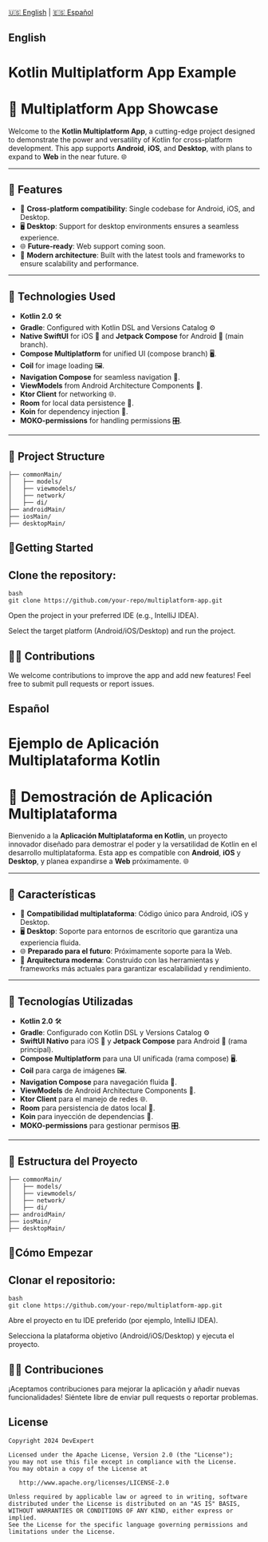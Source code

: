 [🇺🇸 English](#english) | [🇪🇸 Español](#español)

## English

# Kotlin Multiplatform App Example

# 🚀 **Multiplatform App Showcase**

Welcome to the **Kotlin Multiplatform App**, a cutting-edge project designed to demonstrate the power and versatility of Kotlin for cross-platform development. This app supports **Android**, **iOS**, and **Desktop**, with plans to expand to **Web** in the near future. 🌐

---

## 📌 **Features**
- 📱 **Cross-platform compatibility**: Single codebase for Android, iOS, and Desktop.
- 🖥️ **Desktop**: Support for desktop environments ensures a seamless experience.
- 🌐 **Future-ready**: Web support coming soon.
- 🚀 **Modern architecture**: Built with the latest tools and frameworks to ensure scalability and performance.

---

## 💼 **Technologies Used**
- **Kotlin 2.0** 🛠️
- **Gradle**: Configured with Kotlin DSL and Versions Catalog ⚙️
- **Native SwiftUI** for iOS 🍎 and **Jetpack Compose** for Android 🤖 (main branch).
- **Compose Multiplatform** for unified UI (compose branch) 🖥️.
- **Coil** for image loading 🖼️.
- **Navigation Compose** for seamless navigation 🧭.
- **ViewModels** from Android Architecture Components 🧠.
- **Ktor Client** for networking 🌐.
- **Room** for local data persistence 📂.
- **Koin** for dependency injection 🧪.
- **MOKO-permissions** for handling permissions 🎛️.

---

## 📂 **Project Structure**
```plaintext
├── commonMain/
│   ├── models/
│   ├── viewmodels/
│   ├── network/
│   ├── di/
├── androidMain/
├── iosMain/
├── desktopMain/
```



## 🚦**Getting Started**
## Clone the repository:

```
bash
git clone https://github.com/your-repo/multiplatform-app.git
```

Open the project in your preferred IDE (e.g., IntelliJ IDEA).

Select the target platform (Android/iOS/Desktop) and run the project.

## 👨‍💻 **Contributions**
We welcome contributions to improve the app and add new features! Feel free to submit pull requests or report issues.


## Español


# Ejemplo de Aplicación Multiplataforma Kotlin

# 🚀 **Demostración de Aplicación Multiplataforma**

Bienvenido a la **Aplicación Multiplataforma en Kotlin**, un proyecto innovador diseñado para demostrar el poder y la versatilidad de Kotlin en el desarrollo multiplataforma. Esta app es compatible con **Android**, **iOS** y **Desktop**, y planea expandirse a **Web** próximamente. 🌐

---

## 📌 **Características**
- 📱 **Compatibilidad multiplataforma**: Código único para Android, iOS y Desktop.
- 🖥️ **Desktop**: Soporte para entornos de escritorio que garantiza una experiencia fluida.
- 🌐 **Preparado para el futuro**: Próximamente soporte para la Web.
- 🚀 **Arquitectura moderna**: Construido con las herramientas y frameworks más actuales para garantizar escalabilidad y rendimiento.

---

## 💼 **Tecnologías Utilizadas**
- **Kotlin 2.0** 🛠️
- **Gradle**: Configurado con Kotlin DSL y Versions Catalog ⚙️
- **SwiftUI Nativo** para iOS 🍎 y **Jetpack Compose** para Android 🤖 (rama principal).
- **Compose Multiplatform** para una UI unificada (rama compose) 🖥️.
- **Coil** para carga de imágenes 🖼️.
- **Navigation Compose** para navegación fluida 🧭.
- **ViewModels** de Android Architecture Components 🧠.
- **Ktor Client** para el manejo de redes 🌐.
- **Room** para persistencia de datos local 📂.
- **Koin** para inyección de dependencias 🧪.
- **MOKO-permissions** para gestionar permisos 🎛️.

---

## 📂 **Estructura del Proyecto**
```plaintext
├── commonMain/
│   ├── models/
│   ├── viewmodels/
│   ├── network/
│   ├── di/
├── androidMain/
├── iosMain/
├── desktopMain/
```

## 🚦**Cómo Empezar**
## Clonar el repositorio:

```
bash
git clone https://github.com/your-repo/multiplatform-app.git
```

Abre el proyecto en tu IDE preferido (por ejemplo, IntelliJ IDEA).

Selecciona la plataforma objetivo (Android/iOS/Desktop) y ejecuta el proyecto.

## 👨‍💻 **Contribuciones**
¡Aceptamos contribuciones para mejorar la aplicación y añadir nuevas funcionalidades! Siéntete libre de enviar pull requests o reportar problemas.











## License

    Copyright 2024 DevExpert

    Licensed under the Apache License, Version 2.0 (the "License");
    you may not use this file except in compliance with the License.
    You may obtain a copy of the License at

       http://www.apache.org/licenses/LICENSE-2.0

    Unless required by applicable law or agreed to in writing, software
    distributed under the License is distributed on an "AS IS" BASIS,
    WITHOUT WARRANTIES OR CONDITIONS OF ANY KIND, either express or implied.
    See the License for the specific language governing permissions and
    limitations under the License.
